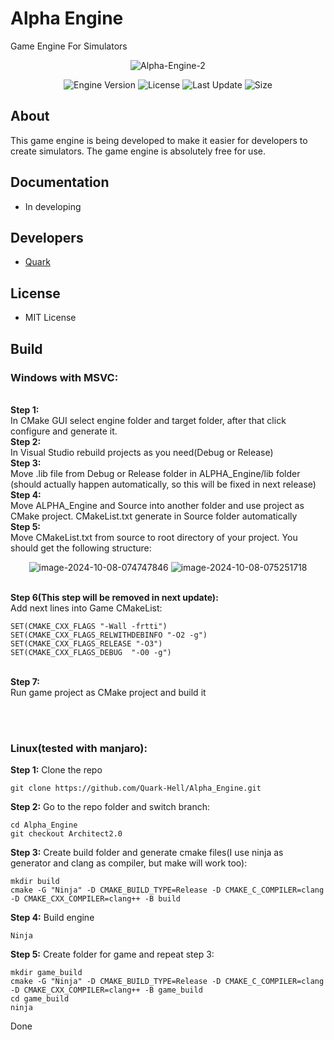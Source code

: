 # Alpha Engine
Game Engine For Simulators

<p align="center">
      <img src="https://i.ibb.co/LprNYRR/Alpha-Engine-2.png" alt="Alpha-Engine-2" border="0">
</p>

<p align="center">
   <img src="https://img.shields.io/badge/Version-v0.1--Alpha-blue" alt="Engine Version">
   <img src="https://img.shields.io/badge/License-MIT-green" alt="License">
   <img src="https://img.shields.io/github/last-commit/Quark-Hell/Alpha_Engine" alt="Last Update">
   <img src="https://img.shields.io/github/languages/code-size/Quark-Hell/Alpha_Engine" alt="Size">
</p>

## About

This game engine is being developed to make it easier for developers to create simulators. The game engine is absolutely free for use.

## Documentation

- In developing

## Developers

- [Quark](https://github.com/Quark-Hell)

## License
- MIT License

## Build
### Windows with MSVC:

<br><b>Step 1:</br></b>
In CMake GUI select engine folder and target folder, after that click configure and generate it.
<br><b>Step 2:</br></b>
In Visual Studio rebuild projects as you need(Debug or Release)
<br><b>Step 3:</br></b>
Move .lib file from Debug or Release folder in ALPHA_Engine/lib folder (should actually happen automatically, so this will be fixed in next release)
<br><b>Step 4:</br></b>
Move ALPHA_Engine and Source into another folder and use project as CMake project. CMakeList.txt generate in Source folder automatically
<br><b>Step 5:</br></b>
Move CMakeList.txt from source to root directory of your project.
You should get the following structure:
<p align="center">
      <img src="https://i.ibb.co/TWH4Rn2/image-2024-10-08-074747846.png" alt="image-2024-10-08-074747846" border="0">
      <img src="https://i.ibb.co/b54Fhsg/image-2024-10-08-075251718.png" alt="image-2024-10-08-075251718" border="0">
</p>
<br><b>Step 6(This step will be removed in next update):</br></b>
Add next lines into Game CMakeList:

```
SET(CMAKE_CXX_FLAGS "-Wall -frtti")
SET(CMAKE_CXX_FLAGS_RELWITHDEBINFO "-O2 -g")
SET(CMAKE_CXX_FLAGS_RELEASE "-O3")
SET(CMAKE_CXX_FLAGS_DEBUG  "-O0 -g")
```
<br><b>Step 7:</br></b>
Run game project as CMake project and build it

<br></br>
### Linux(tested with manjaro):

<b>Step 1:</b>
Clone the repo
```
git clone https://github.com/Quark-Hell/Alpha_Engine.git
```
<b>Step 2:</b>
Go to the repo folder and switch branch:
```
cd Alpha_Engine
git checkout Architect2.0   
```
<b>Step 3:</b>
Create build folder and generate cmake files(I use ninja as generator and clang as compiler, but make will work too):
```
mkdir build
cmake -G "Ninja" -D CMAKE_BUILD_TYPE=Release -D CMAKE_C_COMPILER=clang -D CMAKE_CXX_COMPILER=clang++ -B build
```
<b>Step 4:</b>
Build engine
```
Ninja
```
<b>Step 5:</b>
Create folder for game and repeat step 3:
```
mkdir game_build 
cmake -G "Ninja" -D CMAKE_BUILD_TYPE=Release -D CMAKE_C_COMPILER=clang -D CMAKE_CXX_COMPILER=clang++ -B game_build
cd game_build
ninja
```

Done
